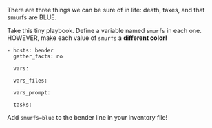 There are three things we can be sure of in life: death, taxes, and that smurfs are BLUE.

Take this tiny playbook. Define a variable named `smurfs` in each one. HOWEVER, make each value of `smurfs` a **different color!**

```
- hosts: bender
  gather_facts: no

  vars:

  vars_files:

  vars_prompt:

  tasks:
```

Add `smurfs=blue` to the bender line in your inventory file!
